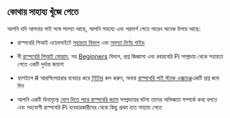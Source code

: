 ## কোথায় সাহায্য খুঁজে পেতে

আপনি যদি আপনার পাই সঙ্গে সমস্যা আছে, আপনি সাহায্য এবং পরামর্শ পেতে পারেন অনেক উপায় আছে:

+ রাস্পবেরি পিআই ওয়েবসাইটে [সহায়তা বিভাগ](https://www.raspberrypi.org/help/) এবং [সমস্যা নির্ণয় গাইড](https://www.raspberrypi.org/learning/troubleshooting-guide/)

+ দী [রাস্পবেরি পিআই ফোরাম](https://www.raspberrypi.org/forums), সহ [Beginners](https://www.raspberrypi.org/forums/viewforum.php?f=91) বিভাগ, প্রশ্ন জিজ্ঞাসা এবং রবারবেরি Pi সম্প্রদায় থেকে সহায়তা পেতে একটি দুর্দান্ত জায়গা

+ হ্যাশট্যাগ # আরপিলেয়ারার ব্যবহার করে [টুইটার](https://twitter.com) কল করুন, অথবা [রাস্পবেরি পাই স্ট্যাক এক্সচেঞ্জ](https://raspberrypi.stackexchange.com/)একটি প্রশ্ন জমা দিন

+ আপনি একটি বিনামূল্যে [যোগ দিতে পারে রাস্পবেরি জ্যাম](https://rpf.io/jam) সম্প্রদায়ের ঘটনা তাদের অভিজ্ঞতা সম্পর্কে কথা বলতে এবং সহযোগী রাস্পবেরি Pi ব্যবহারকারীদের থেকে কিছু প্রথম হাত সাহায্য পেতে